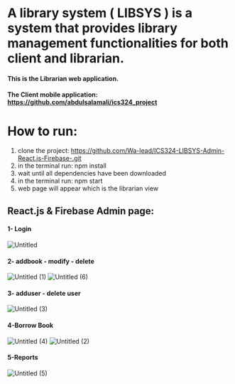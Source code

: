 # A library system ( LIBSYS ) is a system that provides library management functionalities for both client and librarian.
#### This is the Librarian web application.
#### The Client mobile application: https://github.com/abdulsalamali/ics324_project

# How to run: 
1. clone the project: https://github.com/Wa-lead/ICS324-LIBSYS-Admin-React.js-Firebase-.git
2. in the terminal run: npm install 
3. wait until all dependencies have been downloaded
4. in the terminal run: npm start
5. web page will appear which is the librarian view

## React.js & Firebase Admin page:
#### 1- Login
![Untitled](https://user-images.githubusercontent.com/81301826/146925409-f0981cc8-b89b-4aa1-8dc6-26c5c01f2a72.png)

#### 2- addbook - modify - delete
![Untitled (1)](https://user-images.githubusercontent.com/81301826/146922057-bb496a35-6b58-46c5-ac29-78316185bcc7.png)
![Untitled (6)](https://user-images.githubusercontent.com/81301826/146923581-d72b30eb-cd13-4c09-a39c-e2ccf79c20f7.png)

#### 3- adduser - delete user
![Untitled (3)](https://user-images.githubusercontent.com/81301826/146920447-e3e4c9d1-2346-41d2-b8e8-255b9a9ed6bc.png)

#### 4-Borrow Book
![Untitled (4)](https://user-images.githubusercontent.com/81301826/146923349-af59b2d1-3511-47f8-bbd8-ab284dc5d041.png)
![Untitled (2)](https://user-images.githubusercontent.com/81301826/146923357-4460b480-5dfe-415d-bc50-661f879f0710.png)

#### 5-Reports
![Untitled (5)](https://user-images.githubusercontent.com/81301826/146920542-3de1ba90-4f11-4135-9657-807e513b4ce8.png)


